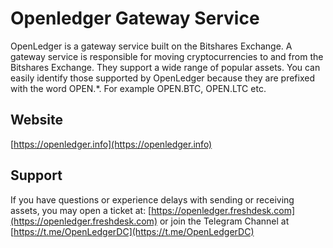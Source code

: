 # Openledger Gateway Service

OpenLedger is a gateway service built on the Bitshares Exchange. A gateway service is responsible for moving cryptocurrencies to and from the Bitshares Exchange. They support a wide range of popular assets. You can easily identify those supported by OpenLedger because they are prefixed with the word OPEN.*. For example OPEN.BTC, OPEN.LTC etc.

## Website
[https://openledger.info](https://openledger.info)

## Support
If you have questions or experience delays with sending or receiving assets, you may open a ticket at: [https://openledger.freshdesk.com](https://openledger.freshdesk.com) or join the Telegram Channel at [https://t.me/OpenLedgerDC](https://t.me/OpenLedgerDC)